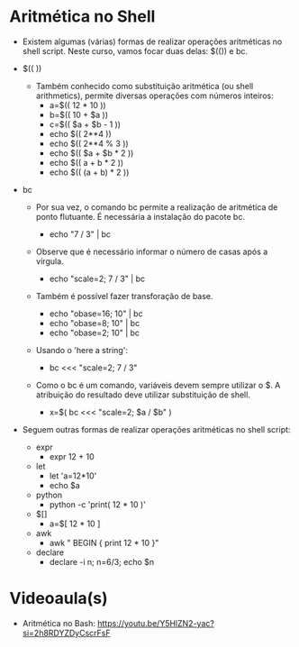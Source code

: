 # Aritmética no Shell

* Existem algumas (várias) formas de realizar operações aritméticas no shell script.
Neste curso, vamos focar duas delas: $(()) e bc.

* $(( ))
    * Também conhecido como substituição aritmética (ou shell arithmetics), permite diversas operações com números inteiros:
        * a=$(( 12 * 10 ))
        * b=$(( 10 + $a ))
        * c=$(( $a + $b - 1 ))
        * echo $(( 2**4 ))
        * echo $(( 2**4 % 3 ))
        * echo $(( $a + $b * 2 ))
        * echo $(( a + b * 2 ))
        * echo $(( (a + b) * 2 ))

* bc
    * Por sua vez, o comando bc permite a realização de aritmética de ponto flutuante. É necessária a instalação do pacote bc.
        * echo "7 / 3" | bc
    * Observe que é necessário informar o número de casas após a vírgula.
        * echo "scale=2; 7 / 3" | bc
    * Também é possível fazer transforação de base.

        * echo "obase=16; 10" | bc
        * echo "obase=8; 10" | bc
        * echo "obase=2; 10" | bc

    * Usando o 'here a string':

        * bc <<< "scale=2; 7 / 3" 

    * Como o bc é um comando, variáveis devem sempre utilizar o $. A atribuição do resultado deve utilizar substituição de shell.

        * x=$( bc <<< "scale=2; $a / $b" )

* Seguem outras formas de realizar operações aritméticas no shell script:

    * expr
        * expr 12 + 10
    * let
        * let 'a=12*10'
        * echo $a
    * python
        * python -c 'print( 12 * 10 )'
    * $[]
        * a=$[ 12 * 10 ]
    * awk
        * awk " BEGIN { print 12 * 10 }"
    * declare
        * declare -i n; n=6/3; echo $n

# Videoaula(s)

* Aritmética no Bash: https://youtu.be/Y5HlZN2-yac?si=2h8RDYZDyCscrFsF
